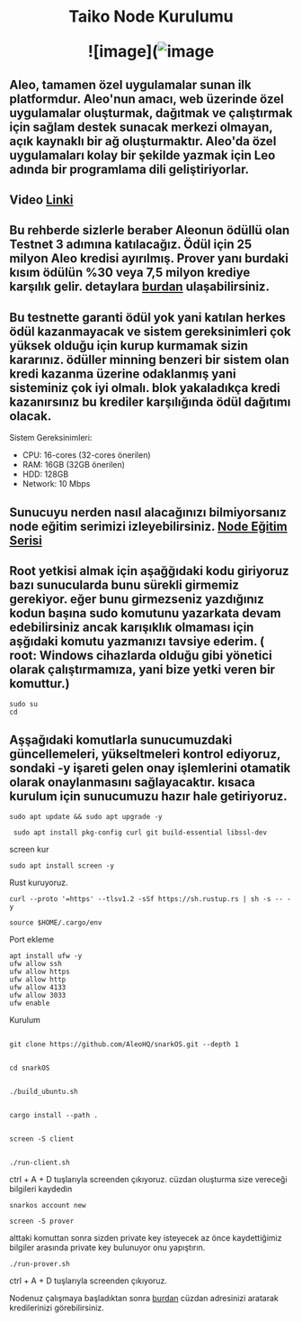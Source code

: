 <h1 align="center"> Taiko Node Kurulumu


![image](![image](![image](https://user-images.githubusercontent.com/113446368/214262400-05448dd5-e457-478f-aa41-786d160eca33.png))


## Aleo, tamamen özel uygulamalar sunan ilk platformdur. Aleo'nun amacı, web üzerinde özel uygulamalar oluşturmak, dağıtmak ve çalıştırmak için sağlam destek sunacak merkezi olmayan, açık kaynaklı bir ağ oluşturmaktır. Aleo'da özel uygulamaları kolay bir şekilde yazmak için Leo adında bir programlama dili geliştiriyorlar.

## Video [Linki](https://youtu.be/Gh8dX0xfA0g) 

## Bu rehberde sizlerle beraber Aleonun ödüllü olan Testnet 3 adımına katılacağız. Ödül için 25 milyon Aleo kredisi ayırılmış. Prover yanı burdaki kısım ödülün %30 veya 7,5 milyon krediye karşılık gelir. detaylara [burdan](https://www.aleo.org/post/testnet-3-incentives-kickoff) ulaşabilirsiniz.

## Bu testnette garanti ödül yok yani katılan herkes ödül kazanmayacak ve sistem gereksinimleri çok yüksek olduğu için kurup kurmamak sizin kararınız. ödüller minning benzeri bir sistem olan kredi kazanma üzerine odaklanmış yani sisteminiz çok iyi olmalı. blok yakaladıkça kredi kazanırsınız bu krediler karşılığında ödül dağıtımı olacak.

Sistem Gereksinimleri:

- CPU: 16-cores (32-cores önerilen)
- RAM: 16GB (32GB önerilen)
- HDD: 128GB 
- Network: 10 Mbps

## Sunucuyu nerden nasıl alacağınızı bilmiyorsanız node eğitim serimizi izleyebilirsiniz. [Node Eğitim Serisi](https://www.youtube.com/playlist?list=PLKxGUfdcj7MVXls2OvTpwx6CnpVJN685w)


  ## Root yetkisi almak için aşağğıdaki kodu giriyoruz bazı sunucularda bunu sürekli girmemiz gerekiyor. eğer bunu girmezseniz yazdığınız kodun başına sudo komutunu yazarkata devam edebilirsiniz ancak karışıklık olmaması için aşğıdaki komutu yazmanızı tavsiye ederim. ( root: Windows cihazlarda olduğu gibi yönetici olarak çalıştırmamıza, yani bize yetki veren bir komuttur.)
  ```
  sudo su
  cd
  ```
## Aşşağıdaki komutlarla sunucumuzdaki güncellemeleri, yükseltmeleri kontrol ediyoruz, sondaki -y işareti gelen onay işlemlerini otamatik olarak onaylanmasını sağlayacaktır. kısaca kurulum için sunucumuzu hazır hale getiriyoruz.


```
sudo apt update && sudo apt upgrade -y
```
```
 sudo apt install pkg-config curl git build-essential libssl-dev
 ```
 screen kur
```
sudo apt install screen -y
```
 Rust kuruyoruz.
```
curl --proto '=https' --tlsv1.2 -sSf https://sh.rustup.rs | sh -s -- -y
```
```
source $HOME/.cargo/env
```

Port ekleme
```
apt install ufw -y 
ufw allow ssh 
ufw allow https 
ufw allow http 
ufw allow 4133
ufw allow 3033
ufw enable
```

Kurulum
```

git clone https://github.com/AleoHQ/snarkOS.git --depth 1
```
```

cd snarkOS
```
```

./build_ubuntu.sh
```
```

cargo install --path .
```
```

screen -S client
```
```

./run-client.sh
```
ctrl + A + D tuşlarıyla screenden çıkıyoruz.
cüzdan oluşturma size vereceği bilgileri kaydedin
```
snarkos account new
```
```
screen -S prover 
```
alttaki komuttan sonra sizden private key isteyecek az önce kaydettiğimiz bilgiler arasında private key bulunuyor onu yapıştırın.
```
./run-prover.sh
```
ctrl + A + D tuşlarıyla screenden çıkıyoruz.

Nodenuz çalışmaya başladıktan sonra [burdan](https://www.aleo.network/) cüzdan adresinizi aratarak kredilerinizi görebilirsiniz.


